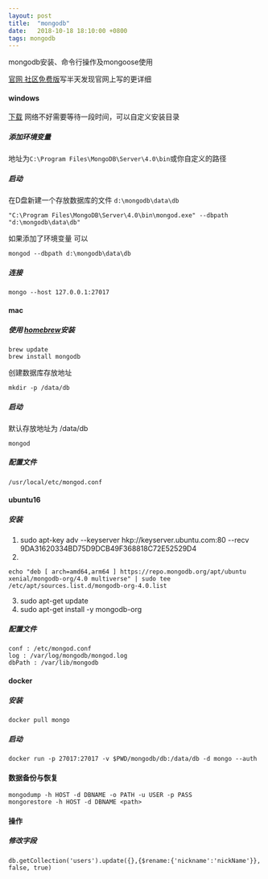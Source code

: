 ```yaml
---
layout: post
title:  "mongodb"
date:   2018-10-18 18:10:00 +0800
tags: mongodb
---
```


mongodb安装、命令行操作及mongoose使用

[官网 社区免费版](https://docs.mongodb.com/manual/administration/install-community/)写半天发现官网上写的更详细

#### windows
[下载](https://www.mongodb.com/download-center?initial=true#community) 网络不好需要等待一段时间，可以自定义安装目录

##### 添加环境变量
地址为``C:\Program Files\MongoDB\Server\4.0\bin``或你自定义的路径
##### 启动
在D盘新建一个存放数据库的文件 ``d:\mongodb\data\db``
```
"C:\Program Files\MongoDB\Server\4.0\bin\mongod.exe" --dbpath "d:\mongodb\data\db"
```
如果添加了环境变量 可以
```
mongod --dbpath d:\mongodb\data\db
```
##### 连接
```
mongo --host 127.0.0.1:27017
```
#### mac
##### 使用 [homebrew](https://brew.sh/)安装
```
brew update
brew install mongodb
```
创建数据库存放地址
```
mkdir -p /data/db
```
##### 启动
默认存放地址为 /data/db
```
mongod 
```
##### 配置文件
``/usr/local/etc/mongod.conf``

#### ubuntu16
##### 安装
1. sudo apt-key adv --keyserver hkp://keyserver.ubuntu.com:80 --recv 9DA31620334BD75D9DCB49F368818C72E52529D4
2. 
```
echo "deb [ arch=amd64,arm64 ] https://repo.mongodb.org/apt/ubuntu xenial/mongodb-org/4.0 multiverse" | sudo tee /etc/apt/sources.list.d/mongodb-org-4.0.list
```
3. sudo apt-get update
4. sudo apt-get install -y mongodb-org
##### 配置文件
```
conf : /etc/mongod.conf
log : /var/log/mongodb/mongod.log
dbPath : /var/lib/mongodb
```
#### docker
##### 安装
```
docker pull mongo
```
##### 启动
```
docker run -p 27017:27017 -v $PWD/mongodb/db:/data/db -d mongo --auth
```

#### 数据备份与恢复

```
mongodump -h HOST -d DBNAME -o PATH -u USER -p PASS
mongorestore -h HOST -d DBNAME <path>
```

#### 操作

##### 修改字段
```
db.getCollection('users').update({},{$rename:{'nickname':'nickName'}}, false, true)
```
